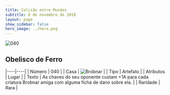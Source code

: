 ```yaml
---
title: Colisão entre Mundos
subtitle: 8 de novembro de 2019
layout: page
show_sidebar: false
hero_image: ../hero.png
---
```


![040](https://cdn.keyforgegame.com/media/card_front/pt/452_040_4JQQP6F9J27P_pt.png)

## Obelisco de Ferro

|----|----|
| Número | 040 |
| Casa | ![Brobnar](https://archonarcana.com/images/thumb/e/e0/Brobnar.png/22px-Brobnar.png "Brobnar") |
| Tipo | Artefato |
| Atributos | Lugar |
| Texto | As chaves do seu oponente custam +1A para cada criatura Brobnar amiga com alguma ficha de dano sobre ela. |
| Raridade | Rara |
